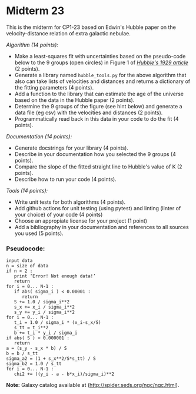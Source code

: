 # Midterm 23

This is the midterm for CP1-23 based on Edwin's Hubble paper on the velocity-distance relation of extra galactic nebulae.

*Algorithm (14 points):*
- Make a least-squares fit with uncertainties based on the pseudo-code below to the 9 groups (open circles) in Figure 1 of [_Hubble's 1929 article_](https://www.pnas.org/content/pnas/15/3/168.full.pdf) (2 points).
- Generate a library named `hubble_tools.py` for the above algorithm that also can take lists of velocities and distances and returns a dictionary of the fitting parameters (4 points).
- Add a function to the library that can estimate the age of the universe based on the data in the Hubble paper (2 points).
- Determine the 9 groups of the figure (see hint below) and generate a data file (eg csv) with the velocities and distances (2 points).
- Programmatically read back in this data in your code to do the fit (4 points).

*Documentation (14 points):*
- Generate docstrings for your library (4 points).
- Describe in your documentation how you selected the 9 groups (4 points).
- Compare the slope of the fitted straight line to Hubble's value of K (2 points).
- Describe how to run your code (4 points).

*Tools (14 points):*
- Write unit tests for both algorithms (4 points).
- Add github actions for unit testing (using pytest) and linting (linter of your choice) of your code (4 points)
- Choose an appropiate license for your project (1 point)
- Add a bibliography in your documentation and references to all sources you used (5 points).


### Pseudocode:
```
input data
n = size of data
if n < 2 : 
   print ‘Error! Not enough data!’
   return
for i = 0... N-1 : 
   if abs( sigma_i ) < 0.00001 : 
      return
   S += 1.0 / sigma_i**2
   s_x += x_i / sigma_i**2
   s_y += y_i / sigma_i**2
for i = 0... N-1 : 
   t_i = 1.0 / sigma_i * (x_i-s_x/S)
   s_tt = t_i**2
   b += t_i * y_i / sigma_i
if abs( S ) < 0.000001 : 
   return
a = (s_y - s_x * b) / S
b = b / s_tt
sigma_a2 = (1 + s_x**2/S*s_tt) / S
sigma_b2 = 1.0 / s_tt
for i = 0... N-1 : 
   chi2 += ((y_i - a - b*x_i)/sigma_i)**2
```

**Note:**
Galaxy catalog available at (http://spider.seds.org/ngc/ngc.html). 

